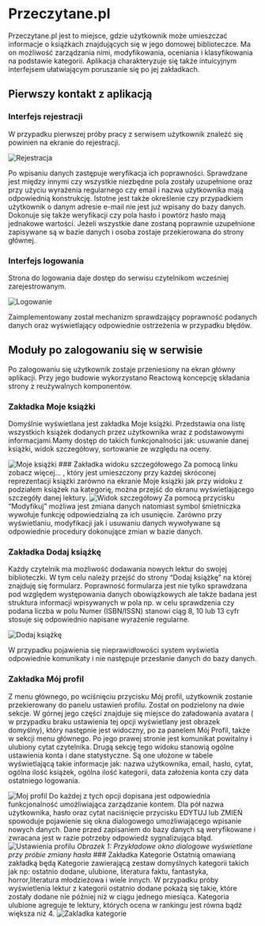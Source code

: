 # Przeczytane.pl 

Przeczytane.pl jest to miejsce, gdzie użytkownik może umieszczać informacje o książkach znajdujących się w jego domowej biblioteczce. Ma on możliwość zarządzania nimi, modyfikowania, oceniania i klasyfikowania na podstawie kategorii. Aplikacja charakteryzuje się także intuicyjnym interfejsem ułatwiającym poruszanie się po jej zakładkach.   

## Pierwszy kontakt z aplikacją  
### Interfejs rejestracji
W przypadku pierwszej próby pracy z serwisem użytkownik znaleźć się powinien na ekranie do rejestracji.  

<img src="./photo/rejestracja2.PNG" alt="Rejestracja">

Po wpisaniu danych zastępuje weryfikacja ich poprawności. Sprawdzane jest między          innymi czy wszystkie niezbędne pola zostały uzupełnione oraz przy użyciu wyrażenia regularnego czy email i nazwa użytkownika mają odpowiednią konstrukcję. Istotne jest także określenie czy przypadkiem użytkownik o danym adresie e-mail nie jest już wpisany do bazy danych. Dokonuje się także weryfikacji czy pola hasło i powtórz hasło mają jednakowe wartości. Jeżeli wszystkie dane    zostaną poprawnie uzupełnione zapisywane są w bazie danych i osoba zostaje przekierowana do strony głównej.
### Interfejs logowania 
Strona do logowania daje dostęp do serwisu czytelnikom wcześniej zarejestrowanym. 

<img src="./photo/logowanie2.PNG" alt="Logowanie">

Zaimplementowany został mechanizm sprawdzający poprawność podanych danych       oraz wyświetlający odpowiednie ostrzeżenia w przypadku błędów. 

## Moduły po zalogowaniu się w serwisie 
Po zalogowaniu się użytkownik zostaje przeniesiony na ekran główny aplikacji. Przy jego budowie wykorzystano Reactową koncepcję składania strony z reużywalnych komponentów.
### Zakładka Moje książki 
Domyślnie wyświetlana jest zakładka Moje książki. Przedstawia ona listę wszystkich          książek dodanych przez użytkownika wraz z podstawowymi informacjami.Mamy dostęp do takich funkcjonalności jak: usuwanie danej książki, widok szczegółowy, sortowanie ze względu na oceny. 

<img src="./photo/mojeksiazki2.PNG" alt="Moje książki">
### Zakładka widoku szczegółowego 
Za pomocą linku zobacz więcej… , który jest umieszczony przy każdej skróconej            reprezentacji książki zarówno na ekranie Moje książki jak przy widoku z podziałem            książek na kategorię, można przejść do ekranu wyświetlającego szczegóły danej lektury.

<img src="./photo/widokszczegolowy2.PNG" alt="Widok szczegółowy"> 
Za pomocą przycisku “Modyfikuj” możliwa jest zmiana danych natomiast symbol śmietniczka wywołuje funkcję odpowiedzialną za  ich usunięcie. Zarówno przy wyświetlaniu, modyfikacji jak i usuwaniu danych   wywoływane są odpowiednie procedury dokonujące zmian w bazie danych. 

### Zakładka Dodaj książkę 
Każdy czytelnik ma możliwość dodawania nowych lektur do swojej biblioteczki. W tym celu należy przejść do strony “Dodaj książkę” na której znajduję się formularz. Poprawność formularza jest nie tylko sprawdzana pod względem występowania    danych obowiązkowych ale także badana jest struktura informacji wpisywanych w pola np. w celu sprawdzenia czy podana liczba w polu Numer (ISBN/ISSN) stanowi ciąg 8, 10 lub 13 cyfr  stosuje się odpowiednio napisane wyrażenie regularne.

<img src="./photo/dodajksiazke2.PNG" alt="Dodaj książkę"> 

W przypadku pojawienia się nieprawidłowości system wyświetla odpowiednie komunikaty i nie następuje przesłanie danych do bazy danych. 
### Zakładka Mój profil  
Z menu głównego, po wciśnięciu przycisku Mój profil, użytkownik zostanie przekierowany do panelu ustawień profilu. Został on podzielony na dwie sekcje. W górnej jego części znajduje się miejsce do załadowania avatara ( w przypadku braku ustawienia tej opcji wyświetlany jest obrazek domyślny), który następnie jest widoczny, po za panelem Mój Profil, także w sekcji menu głównego. Po jego prawej stronie jest komunikat powitalny i ulubiony cytat czytelnika. Drugą sekcję tego      widoku stanowią ogólne ustawienia konta i dane statystyczne. Są one ułożone w tabele wyświetlającą takie informacje jak: nazwa użytkownika, email, hasło, cytat, ogólna ilość książek, ogólna ilość kategorii, data założenia konta czy data ostatniego logowania.

<img src="./photo/mojprofil.PNG" alt="Moj profil">    
Do każdej z tych opcji dopisana jest odpowiednia funkcjonalność umożliwiająca zarządzanie kontem. Dla pół nazwa użytkownika, hasło oraz cytat      naciśnięcie przycisku EDYTUJ lub ZMIEŃ spowoduje pojawienie się okna dialogowego umożliwiającego wpisanie nowych danych. Dane przed zapisaniem do  bazy danych są weryfikowane i zwracana jest w razie potrzeby odpowiedź sygnalizująca błąd. 

<img src="./photo/ustawieniaprofilu.PNG" alt="Ustawienia profilu">
<em>Obrazek 1: Przykładowe okno dialogowe wyświetlane przy próbie zmiany hasła </em>  
### Zakładka Kategorie 
Ostatnią omawianą zakładką będą Kategorie zawierającą zestaw domyślnych kategorii takich jak np: ostatnio dodane, ulubione, literatura faktu, fantastyka, horror,literatura młodzieżowa i wiele innych. W przypadku próby wyświetlenia lektur z   kategorii ostatnio dodane pokażą się takie, które zostały dodane nie później niż w ciągu jednego miesiąca. Kategoria ulubione agreguje te lektury, których ocena w rankingu jest równa bądź większa niż 4.

<img src="./photo/Kategorie.PNG" alt="Zakladka kategorie"> 

 